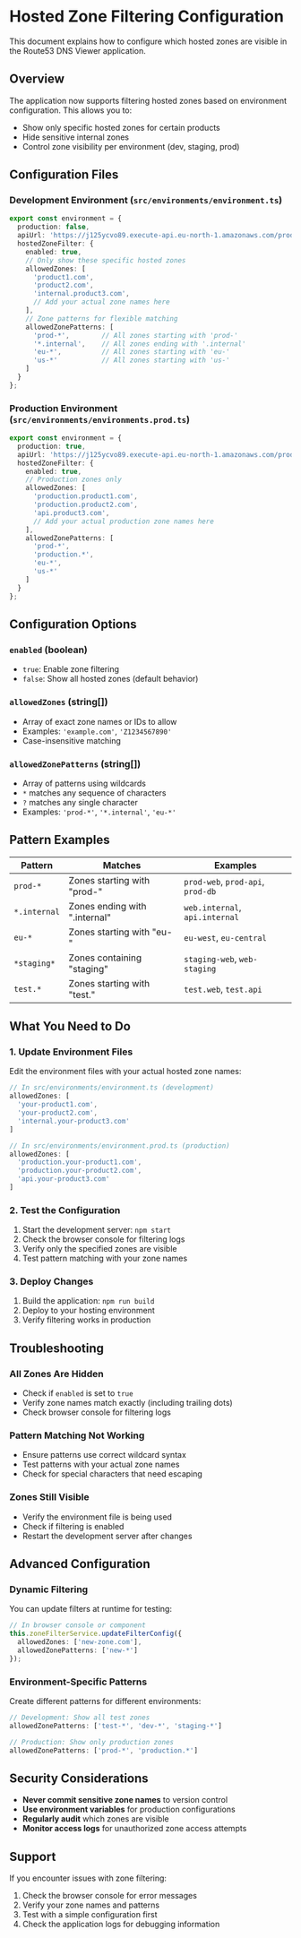 # Hosted Zone Filtering Configuration

This document explains how to configure which hosted zones are visible in the Route53 DNS Viewer application.

## Overview

The application now supports filtering hosted zones based on environment configuration. This allows you to:
- Show only specific hosted zones for certain products
- Hide sensitive internal zones
- Control zone visibility per environment (dev, staging, prod)

## Configuration Files

### Development Environment (`src/environments/environment.ts`)
```typescript
export const environment = {
  production: false,
  apiUrl: 'https://j125ycvo89.execute-api.eu-north-1.amazonaws.com/prod',
  hostedZoneFilter: {
    enabled: true,
    // Only show these specific hosted zones
    allowedZones: [
      'product1.com',
      'product2.com',
      'internal.product3.com',
      // Add your actual zone names here
    ],
    // Zone patterns for flexible matching
    allowedZonePatterns: [
      'prod-*',        // All zones starting with 'prod-'
      '*.internal',    // All zones ending with '.internal'
      'eu-*',          // All zones starting with 'eu-'
      'us-*'           // All zones starting with 'us-'
    ]
  }
};
```

### Production Environment (`src/environments/environments.prod.ts`)
```typescript
export const environment = {
  production: true,
  apiUrl: 'https://j125ycvo89.execute-api.eu-north-1.amazonaws.com/prod',
  hostedZoneFilter: {
    enabled: true,
    // Production zones only
    allowedZones: [
      'production.product1.com',
      'production.product2.com',
      'api.product3.com',
      // Add your actual production zone names here
    ],
    allowedZonePatterns: [
      'prod-*',
      'production.*',
      'eu-*',
      'us-*'
    ]
  }
};
```

## Configuration Options

### `enabled` (boolean)
- `true`: Enable zone filtering
- `false`: Show all hosted zones (default behavior)

### `allowedZones` (string[])
- Array of exact zone names or IDs to allow
- Examples: `'example.com'`, `'Z1234567890'`
- Case-insensitive matching

### `allowedZonePatterns` (string[])
- Array of patterns using wildcards
- `*` matches any sequence of characters
- `?` matches any single character
- Examples: `'prod-*'`, `'*.internal'`, `'eu-*'`

## Pattern Examples

| Pattern | Matches | Examples |
|---------|---------|----------|
| `prod-*` | Zones starting with "prod-" | `prod-web`, `prod-api`, `prod-db` |
| `*.internal` | Zones ending with ".internal" | `web.internal`, `api.internal` |
| `eu-*` | Zones starting with "eu-" | `eu-west`, `eu-central` |
| `*staging*` | Zones containing "staging" | `staging-web`, `web-staging` |
| `test.*` | Zones starting with "test." | `test.web`, `test.api` |

## What You Need to Do

### 1. Update Environment Files
Edit the environment files with your actual hosted zone names:

```typescript
// In src/environments/environment.ts (development)
allowedZones: [
  'your-product1.com',
  'your-product2.com',
  'internal.your-product3.com'
]

// In src/environments/environment.prod.ts (production)
allowedZones: [
  'production.your-product1.com',
  'production.your-product2.com',
  'api.your-product3.com'
]
```

### 2. Test the Configuration
1. Start the development server: `npm start`
2. Check the browser console for filtering logs
3. Verify only the specified zones are visible
4. Test pattern matching with your zone names

### 3. Deploy Changes
1. Build the application: `npm run build`
2. Deploy to your hosting environment
3. Verify filtering works in production

## Troubleshooting

### All Zones Are Hidden
- Check if `enabled` is set to `true`
- Verify zone names match exactly (including trailing dots)
- Check browser console for filtering logs

### Pattern Matching Not Working
- Ensure patterns use correct wildcard syntax
- Test patterns with your actual zone names
- Check for special characters that need escaping

### Zones Still Visible
- Verify the environment file is being used
- Check if filtering is enabled
- Restart the development server after changes

## Advanced Configuration

### Dynamic Filtering
You can update filters at runtime for testing:

```typescript
// In browser console or component
this.zoneFilterService.updateFilterConfig({
  allowedZones: ['new-zone.com'],
  allowedZonePatterns: ['new-*']
});
```

### Environment-Specific Patterns
Create different patterns for different environments:

```typescript
// Development: Show all test zones
allowedZonePatterns: ['test-*', 'dev-*', 'staging-*']

// Production: Show only production zones
allowedZonePatterns: ['prod-*', 'production.*']
```

## Security Considerations

- **Never commit sensitive zone names** to version control
- **Use environment variables** for production configurations
- **Regularly audit** which zones are visible
- **Monitor access logs** for unauthorized zone access attempts

## Support

If you encounter issues with zone filtering:
1. Check the browser console for error messages
2. Verify your zone names and patterns
3. Test with a simple configuration first
4. Check the application logs for debugging information
